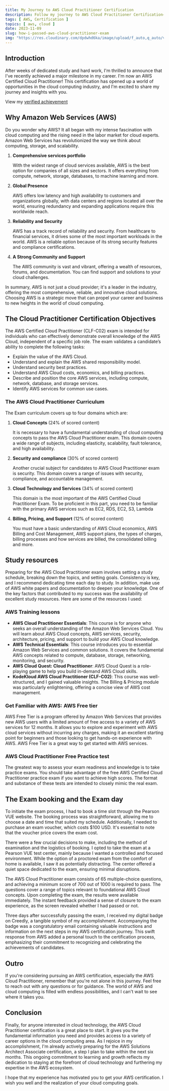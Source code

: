 ```yaml
---
title: My Journey to AWS Cloud Practitioner Certification
description: Follow my journey to AWS Cloud Practitioner Certification—an exploration of cloud concepts, exam success, and the boundless opportunities in the world of AWS.
tags: [ AWS, Certification ]
topics: [ aws, cloud ]
date: 2023-11-09
slug: how-i-passed-aws-cloud-practitioner-exam
img: "https://res.cloudinary.com/dpdwhd6ka/image/upload/f_auto,q_auto/v1/Blog/badges/eondglodvvgm9s9gietk"
---
```


## Introduction

After weeks of dedicated study and hard work, I'm thrilled to announce that I've recently achieved a major milestone in
my career. I'm now an AWS Certified Cloud Practitioner! This certification has opened up a world of opportunities in the
cloud computing industry, and I'm excited to share my journey and insights with you.

View
my [verified achievement](https://www.credly.com/badges/1a490efa-6214-427a-964a-eca1e6898685/public_url "Creedly verified badge")

## Why Amazon Web Services (AWS)

Do you wonder why AWS? It all began with my intense fascination with cloud computing and the rising need in the labor
market for cloud experts. Amazon Web Services has revolutionized the way we think about computing, storage, and
scalability.

1. **Comprehensive services portfolio**

   With the widest range of cloud services available, AWS is the best option for companies of all sizes and sectors. It
   offers everything from compute, network, storage, databases, to machine learning and more.
2. **Global Presence**

   AWS offers low latency and high availability to customers and organizations globally, with data centers and regions
   located all over the world, ensuring redundancy and expanding applications require this worldwide reach.
3. **Reliability and Security**

   AWS has a track record of reliability and security. From healthcare to financial services, it drives some of the
   most important workloads in the world. AWS is a reliable option because of its strong security features and
   compliance certifications.

4. **A Strong Community and Support**

   The AWS community is vast and vibrant, offering a wealth of resources, forums, and documentation. You can find
   support and solutions to your cloud challenges.

In summary, AWS is not just a cloud provider; it's a leader in the industry, offering the most comprehensive, reliable,
and innovative cloud solutions. Choosing AWS is a strategic move that can propel your career and business to new heights
in the world of cloud computing.

## The Cloud Practitioner Certification Objectives

The AWS Certified Cloud Practitioner (CLF-C02) exam is intended for individuals who can effectively demonstrate overall
knowledge of the AWS Cloud, independent of a specific job role. The exam validates a candidate’s ability to complete the
following tasks:

- Explain the value of the AWS Cloud.
- Understand and explain the AWS shared responsibility model.
- Understand security best practices.
- Understand AWS Cloud costs, economics, and billing practices.
- Describe and position the core AWS services, including compute, network, database, and storage services.
- Identify AWS services for common use cases.

### The AWS Cloud Practitioner Curriculum

The Exam curriculum covers up to four domains which are:

1. **Cloud Concepts** (24% of scored content)

   It is necessary to have a fundamental understanding of cloud computing concepts to pass the AWS Cloud Practitioner
   exam. This domain covers a wide range of subjects, including elasticity, scalability, fault tolerance, and high
   availability.

2. **Security and compliance** (30% of scored content)

   Another crucial subject for candidates to AWS Cloud Practitioner exam is security. This domain covers a range of
   issues with security, compliance, and accountable management.

3. **Cloud Technology and Services** (34% of scored content)

   This domain is the most important of the AWS Certified Cloud Practitioner Exam. To be proficient in this part, you
   need to be familiar with the primary AWS services such as EC2, RDS, EC2, S3, Lambda

4. **Billing, Pricing, and Support** (12% of scored content)

   You must have a basic understanding of AWS Cloud economics, AWS Billing and Cost Management, AWS support plans, the
   types of charges, billing processes and how services are billed, the consolidated billing and more.

## Study resources

Preparing for the AWS Cloud Practitioner exam involves setting a study schedule, breaking down the topics, and setting
goals. Consistency is key, and I recommend dedicating time each day to study. In addition, make use of AWS white papers
and documentation to deepen your knowledge. One of the key factors that contributed to my success was the availability
of excellent study resources. Here are some of the resources I used:

### AWS Training lessons

- **AWS Cloud Practitioner Essentials**: This course is for anyone who seeks an overall understanding of the Amazon Web
  Services Cloud. You will learn about AWS Cloud concepts, AWS services, security, architecture, pricing, and support to
  build your AWS Cloud knowledge.
- **AWS Technical Essentials**: This course introduces you to essential Amazon Web Services and common solutions. It
  covers the fundamental AWS concepts related to compute, database, storage, networking, monitoring, and security.
- **AWS Cloud Quest: Cloud Practitioner**: AWS Cloud Quest is a role-playing game to help you build in-demand AWS Cloud
  skills.
- **KodeKloud AWS Cloud Practitioner (CLF-C02)**: This course was well-structured, and I gained valuable insights. The
  Billing & Pricing module was particularly enlightening, offering a concise view of AWS cost management.

### Get Familiar with AWS: AWS Free tier

AWS Free Tier is a program offered by Amazon Web Services that provides new AWS users with a limited amount of
free access to a variety of AWS services for 12 months. It allows you to explore and experiment with AWS cloud services
without incurring any charges, making it an excellent starting point for beginners and those looking to get hands-on
experience with AWS. AWS Free Tier is a great way to get started with AWS services.

### AWS Cloud Practitioner Free Practice test

The greatest way to assess your exam readiness and knowledge is to take practice exams. You should take advantage of the
free AWS Certified Cloud Practitioner practice exam if you want to achieve high scores. The format and substance of
these tests are intended to closely mimic the real exam.

## The Exam booking and the Exam day

To initiate the exam process, I had to book a time slot through the Pearson VUE website. The booking process was
straightforward, allowing me to choose a date and time that suited my schedule. Additionally, I needed to purchase an
exam voucher, which costs $100 USD. It's essential to note that the voucher price covers the exam cost.

There were a few crucial decisions to make, including the method of examination and the logistics of booking. I opted to
take the exam at a Pearson VUE test center, mainly because I wanted a controlled and focused environment. While the
option of a proctored exam from the comfort of home is available, I saw it as potentially distracting. The center
offered a quiet space dedicated to the exam, ensuring minimal disruptions.

The AWS Cloud Practitioner exam consists of 65 multiple-choice questions, and achieving a minimum score of 700 out of
1000 is required to pass. The questions cover a range of topics relevant to foundational AWS Cloud concepts. Upon
completing the exam, the results were available immediately. The instant feedback provided a sense of closure to the
exam experience, as the screen revealed whether I had passed or not.

Three days after successfully passing the exam, I received my digital badge on Creedly, a tangible symbol of my
accomplishment. Accompanying the badge was a congratulatory email containing valuable instructions and information on
the next steps in my AWS certification journey. This swift response from AWS added a personal touch to the certification
process, emphasizing their commitment to recognizing and celebrating the achievements of candidates.

## Outro

If you're considering pursuing an AWS certification, especially the AWS Cloud Practitioner, remember that you're not
alone in this journey. Feel free to reach out with any questions or for guidance. The world of AWS and cloud computing
is filled with endless possibilities, and I can't wait to see where it takes you.

## Conclusion

Finally, for anyone interested in cloud technology, the AWS Cloud Practitioner certification is a great place to start.
It gives you the fundamental information you need and provides access to a variety of career options in the cloud
computing area. As I rejoice in my accomplishment, I'm already actively preparing for the AWS Solutions Architect
Associate certification, a step I plan to take within the next six months. This ongoing commitment to learning and
growth reflects my dedication to staying at the forefront of cloud technology and furthering my expertise in the AWS
ecosystem.

I hope that my experience has motivated you to get your AWS certification. I wish you well and the realization of your
cloud computing goals.


